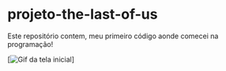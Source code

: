 # projeto-the-last-of-us
Este repositório contem, meu primeiro código aonde comecei na programação! 

[<img src= "./gif-readme.mp4" alt= "Gif da tela inicial">]
